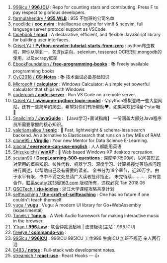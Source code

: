 1. [996icu / **996.ICU**](https://github.com/996icu/996.ICU) : Repo for counting stars and contributing. Press F to pay respect to glorious developers.
1. [formulahendry / **955.WLB**](https://github.com/formulahendry/955.WLB) : 955 不加班的公司名单
1. [neoclide / **coc.nvim**](https://github.com/neoclide/coc.nvim) : Intellisense engine for vim8 & neovim, full language server protocol support as VSCode
1. [facebook / **react**](https://github.com/facebook/react) : A declarative, efficient, and flexible JavaScript library for building user interfaces.
1. [CriseLYJ / **Python-crawler-tutorial-starts-from-zero**](https://github.com/CriseLYJ/Python-crawler-tutorial-starts-from-zero) : python爬虫教程，带你从零到一，包含js逆向，selenium, tesseract OCR识别,mongodb的使用，以及scrapy框架
1. [EbookFoundation / **free-programming-books**](https://github.com/EbookFoundation/free-programming-books) : 📚 Freely available programming books
1. [CyC2018 / **CS-Notes**](https://github.com/CyC2018/CS-Notes) : 📚 技术面试必备基础知识
1. [Microsoft / **calculator**](https://github.com/Microsoft/calculator) : Windows Calculator: A simple yet powerful calculator that ships with Windows
1. [codercom / **code-server**](https://github.com/codercom/code-server) : Run VS Code on a remote server.
1. [CriseLYJ / **awesome-python-login-model**](https://github.com/CriseLYJ/awesome-python-login-model) : 😮python模拟登陆一些大型网站，还有一些简单的爬虫，希望对你们有所帮助❤️，如果喜欢记得给个star哦🌟
1. [Snailclimb / **JavaGuide**](https://github.com/Snailclimb/JavaGuide) : 【Java学习+面试指南】 一份涵盖大部分Java程序员所需要掌握的核心知识。
1. [valeriansaliou / **sonic**](https://github.com/valeriansaliou/sonic) : 🦔 Fast, lightweight & schema-less search backend. An alternative to Elasticsearch that runs on a few MBs of RAM.
1. [clone95 / **Virgilio**](https://github.com/clone95/Virgilio) : Your new Mentor for Data Science E-Learning.
1. [xiaolai / **everyone-can-use-english**](https://github.com/xiaolai/everyone-can-use-english) : 人人都能用英语
1. [ShizukuIchi / **winXP**](https://github.com/ShizukuIchi/winXP) : 🏁 Web based Windows XP desktop recreation.
1. [scutan90 / **DeepLearning-500-questions**](https://github.com/scutan90/DeepLearning-500-questions) : 深度学习500问，以问答形式对常用的概率知识、线性代数、机器学习、深度学习、计算机视觉等热点问题进行阐述，以帮助自己及有需要的读者。 全书分为18个章节，近30万字。由于水平有限，书中不妥之处恳请广大读者批评指正。 未完待续............ 如有意合作，联系scutjy2015@163.com 版权所有，违权必究 Tan 2018.06
1. [QSCTech / **zju-icicles**](https://github.com/QSCTech/zju-icicles) : 浙江大学课程攻略共享计划
1. [selfteaching / **the-craft-of-selfteaching**](https://github.com/selfteaching/the-craft-of-selfteaching) : One has no future if one couldn't teach themself.
1. [vugu / **vugu**](https://github.com/vugu/vugu) : Vugu: A modern UI library for Go+WebAssembly (experimental)
1. [Tonejs / **Tone.js**](https://github.com/Tonejs/Tone.js) : A Web Audio framework for making interactive music in the browser.
1. [Y1ran / **996.Law**](https://github.com/Y1ran/996.Law) : 联合仲裁发起地 | 法律板块(主站：996.ICU)
1. [fireeye / **commando-vm**](https://github.com/fireeye/commando-vm) : 
1. [995icu / **996ICU**](https://github.com/995icu/996ICU) : 996ICU 995ICU 工作996 生病ICU 加班不规范 亲人两行泪
1. [8483 / **notes**](https://github.com/8483/notes) : Full-stack web development notes.
1. [streamich / **react-use**](https://github.com/streamich/react-use) : React Hooks — 👍